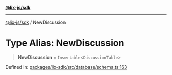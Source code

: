 [**@lix-js/sdk**](../README.md)

***

[@lix-js/sdk](../globals.md) / NewDiscussion

# Type Alias: NewDiscussion

> **NewDiscussion** = `Insertable`\<`DiscussionTable`\>

Defined in: [packages/lix-sdk/src/database/schema.ts:163](https://github.com/opral/monorepo/blob/f4435d280cb682cf73d4f843d615781e28b8d0ec/packages/lix-sdk/src/database/schema.ts#L163)
